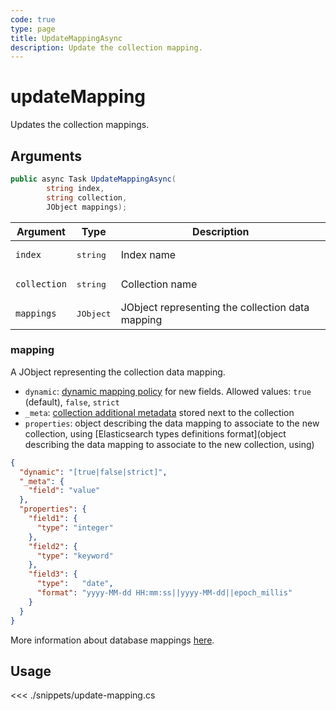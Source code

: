 ```yaml
---
code: true
type: page
title: UpdateMappingAsync
description: Update the collection mapping.
---
```


# updateMapping

Updates the collection mappings.

## Arguments

```csharp
public async Task UpdateMappingAsync(
        string index,
        string collection,
        JObject mappings);
```

| Argument     | Type               | Description                                      |
|--------------|--------------------|--------------------------------------------------|
| `index`      | <pre>string</pre>  | Index name                                       |
| `collection` | <pre>string</pre>  | Collection name                                  |
| `mappings`   | <pre>JObject</pre> | JObject representing the collection data mapping |

### mapping

A JObject representing the collection data mapping.

- `dynamic`: [dynamic mapping policy](/core/2/guides/essentials/database-mappings#dynamic-mapping-policy) for new fields. Allowed values: `true` (default), `false`, `strict`
- `_meta`: [collection additional metadata](core/2/guides/essentials/database-mappings#collection-metadata) stored next to the collection
- `properties`: object describing the data mapping to associate to the new collection, using [Elasticsearch types definitions format](object describing the data mapping to associate to the new collection, using)

```json
{
  "dynamic": "[true|false|strict]",
  "_meta": {
    "field": "value"
  },
  "properties": {
    "field1": {
      "type": "integer"
    },
    "field2": {
      "type": "keyword"
    },
    "field3": {
      "type":   "date",
      "format": "yyyy-MM-dd HH:mm:ss||yyyy-MM-dd||epoch_millis"
    }
  }
}
```

More information about database mappings [here](/core/2/guides/essentials/database-mappings).

## Usage

<<< ./snippets/update-mapping.cs
